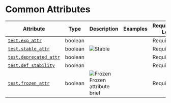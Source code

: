 # Common Attributes

<!-- semconv test -->
| Attribute  | Type | Description  | Examples  | Requirement Level |
|---|---|---|---|---|
| [`test.exp_attr`](labels_expected.md) | boolean |  |  | Required |
| [`test.stable_attr`](labels_expected.md) | boolean | ![Stable](https://img.shields.io/badge/-stable-lightgreen)<br> |  | Required |
| [`test.deprecated_attr`](labels_expected.md) | boolean |  |  | Required |
| [`test.def_stability`](labels_expected.md) | boolean |  |  | Required |
| [`test.frozen_attr`](labels_expected.md) | boolean | ![Frozen](https://img.shields.io/badge/-frozen-yellow)<br>Frozen attribute brief |  | Required |
<!-- endsemconv -->

